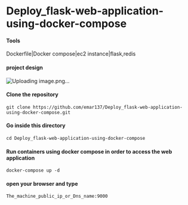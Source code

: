 # Deploy_flask-web-application-using-docker-compose
#### Tools 
Dockerfile|Docker compose|ec2 instance|flask,redis
#### project design
![Uploading image.png…]()

#### Clone the repository
```
git clone https://github.com/emar137/Deploy_flask-web-application-using-docker-compose.git
```
#### Go inside this directory
```
cd Deploy_flask-web-application-using-docker-compose
```
#### Run containers using docker compose  in order to access the web application
```
docker-compose up -d
```
#### open your browser and type
```
The_machine_public_ip_or_Dns_name:9000
```
